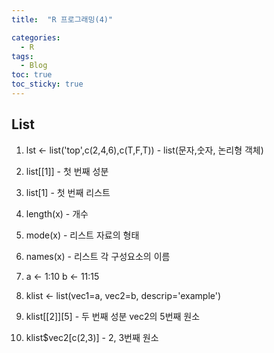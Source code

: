 ```yaml
---
title:  "R 프로그래밍(4)"

categories:
  - R
tags:
  - Blog
toc: true
toc_sticky: true
---
```


## List

1. lst <- list('top',c(2,4,6),c(T,F,T)) - list(문자,숫자, 논리형 객체)

2. list[[1]] - 첫 번째 성분

3. list[1] - 첫 번째 리스트

4. length(x) - 개수

5. mode(x) - 리스트 자료의 형태

6. names(x) - 리스트 각 구성요소의 이름

7. a <- 1:10 b <- 11:15

8. klist <- list(vec1=a, vec2=b, descrip='example')

9. klist[[2]][5] - 두 번째 성분 vec2의 5번째 원소

10. klist$vec2[c(2,3)] - 2, 3번째 원소

